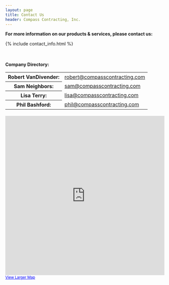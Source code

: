 ```yaml
---
layout: page
title: Contact Us
header: Compass Contracting, Inc.
---
```


**For more information on our products & services, please contact us:**

{% include contact_info.html %}

<div style="height:20px"></div>

**Company Directory:**

<table class="table-form">
  <tr>
    <th>Robert VanDivender: </th>
    <td><a href="mailto:robert@compasscontracting.com">robert@compasscontracting.com</a></td>
  </tr>
  <tr>
    <th>Sam Neighbors: </th>
    <td><a href="mailto:sam@compasscontracting.com">sam@compasscontracting.com</a></td>
  </tr>
  <tr>
    <th>Lisa Terry: </th>
    <td><a href="mailto:lisa@compasscontracting.com">lisa@compasscontracting.com</a></td>
  </tr>
  <tr>
    <th>Phil Bashford: </th>
    <td><a href="mailto:phil@compasscontracting.com">phil@compasscontracting.com</a></td>
  </tr>
</table>


<p style="margin-top: 20px;">
  <iframe width="500" height="500" frameborder="0" scrolling="no" marginheight="0" marginwidth="0" src="https://maps.google.com/maps?f=q&amp;source=embed&amp;hl=en&amp;geocode=&amp;q=407+Copeland+Drive+Hampton,+Virginia+23661&amp;aq=&amp;sll=38.003385,-79.420925&amp;sspn=5.963116,11.634521&amp;t=m&amp;ie=UTF8&amp;hq=&amp;hnear=407+Copeland+Dr,+Hampton,+Virginia+23661&amp;ll=37.011424,-76.397879&amp;spn=0.048736,0.090895&amp;z=14&amp;output=embed"></iframe><br /><small><a href="https://maps.google.com/maps?f=q&amp;source=embed&amp;hl=en&amp;geocode=&amp;q=407+Copeland+Drive+Hampton,+Virginia+23661&amp;aq=&amp;sll=38.003385,-79.420925&amp;sspn=5.963116,11.634521&amp;t=m&amp;ie=UTF8&amp;hq=&amp;hnear=407+Copeland+Dr,+Hampton,+Virginia+23661&amp;ll=37.011424,-76.397879&amp;spn=0.048736,0.090895&amp;z=14" style="color:#0000FF;text-align:left">View Larger Map</a></small>
</p>
